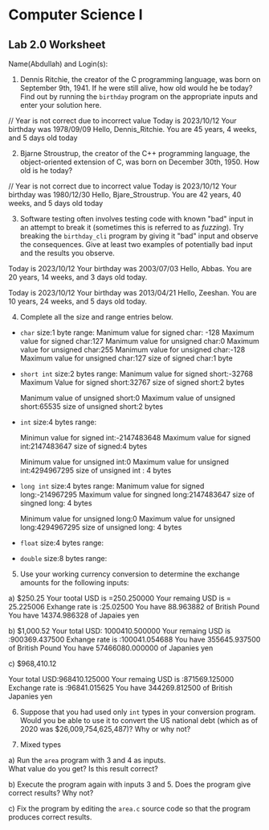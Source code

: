 
# Computer Science I 
## Lab 2.0 Worksheet

Name(Abdullah) and Login(s):



1. Dennis Ritchie, the creator of the C programming language,
was born on September 9th, 1941.  If he were still alive,
how old would he be today?  Find out by running the `birthday`
program on the appropriate inputs and enter your solution here.

// Year is not correct due to incorrect value
Today is 2023/10/12
Your birthday was 1978/09/09
Hello, Dennis_Ritchie.  You are 45 years, 4 weeks, and 5 days old today


2. Bjarne Stroustrup, the creator of the C++ programming
language, the object-oriented extension of C, was born on
December 30th, 1950.  How old is he today?

// Year is not correct due to incorrect value
Today is 2023/10/12
Your birthday was 1980/12/30
Hello, Bjare_Stroustrup.  You are 42 years, 40 weeks, and 5 days old today

3. Software testing often involves testing code with known
"bad" input in an attempt to break it (sometimes this is
referred to as *fuzzing*).  Try breaking the `birthday_cli`
program by giving it "bad" input and observe the consequences.
Give at least two examples of potentially bad input and the
results you observe.

Today is 2023/10/12
Your birthday was 2003/07/03
Hello, Abbas.  You are 20 years, 14 weeks, and 3 days old today.

Today is 2023/10/12
Your birthday was 2013/04/21
Hello, Zeeshan.  You are 10 years, 24 weeks, and 5 days old today.



4. Complete all the size and range entries below.

* `char`
  size:1 byte
  range:
  Manimum value for signed char: -128
  Maximum value for signed char:127
  Manimum value for unsigned char:0
  Maximum value for unsigned char:255
  Manimum value for unsigned char:-128
  Maximum value for unsigned char:127
  size of signed char:1 byte
* `short int`
  size:2 bytes
  range:
   Manimum value for signed short:-32768
  Maximum Value for signed short:32767
  size of signed short:2 bytes

  Manimum value of unsigned short:0
  Maximum value of unsigned short:65535
  size of unsigned short:2 bytes
* `int`
  size:4 bytes
  range:

  Minimun value for signed int:-2147483648
  Maximum value for signed int:2147483647
  size of signed:4 bytes

  Minimum value for unsigned int:0
  Maximum value for unsigned int:4294967295 
  size of unsigned int : 4 bytes

 
* `long int`
  size:4 bytes
  range:
  Manimum value for signed long:-214967295
  Maximum value for singned long:2147483647
  size of singned long: 4 bytes

  Minimum value for unsigned long:0
  Maximum value for unsigned long:4294967295 
  size of unsigned long: 4 bytes
  
* `float`
  size:4 bytes
  range: 
* `double`
  size:8 bytes
  range: 


5. Use your working currency conversion to determine
the exchange amounts for the following inputs:

  a) $250.25
 Your tootal USD is =250.250000
 Your remaing USD is = 25.225006
 Exhange rate is :25.02500
 You have 88.963882 of British Pound
 You have 14374.986328 of Japaies yen
   

  b) $1,000.52
 Your total USD: 1000410.500000
 Your remaing USD is :900369.437500
 Exhange rate is :100041.054688
 You have 355645.937500 of British Pound
 You have 57466080.000000 of Japanies yen
    
  c) $968,410.12

  Your total USD:968410.125000
  Your remaing USD is :871569.125000
  Exchange rate is :96841.015625
  You have 344269.812500 of British Japanies yen


6. Suppose that you had used only `int` types
in your conversion program.  Would you be able
to use it to convert the US national debt
(which as of 2020 was \$26,009,754,625,487)?
Why or why not?


7. Mixed types

a) Run the `area` program with 3 and 4 as inputs.  
What value do you get?  Is this result correct?



b) Execute the program again with inputs 3 and 5.
Does the program give correct results?  Why not?



c) Fix the program by editing the `area.c` source
code so that the program produces correct results.

